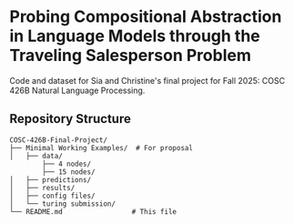 # Probing Compositional Abstraction in Language Models through the Traveling Salesperson Problem
Code and dataset for Sia and Christine's final project for Fall 2025: COSC 426B Natural Language Processing.

## Repository Structure

```
COSC-426B-Final-Project/
├── Minimal Working Examples/  # For proposal
│   ├── data/
        ├── 4 nodes/ 
        ├── 15 nodes/                     
│   ├── predictions/                   
│   ├── results/                   
│   ├── config files/                   
│   └── turing submission/          
└── README.md                 # This file
```